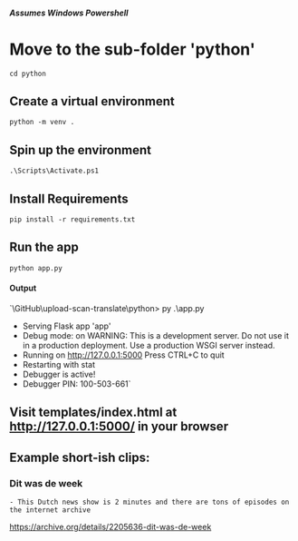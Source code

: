 ##### Assumes Windows Powershell

# Move to the sub-folder 'python'
`cd python`

## Create a virtual environment
`python -m venv .`

## Spin up the environment
`.\Scripts\Activate.ps1`

## Install Requirements
`pip install -r requirements.txt`

## Run the app
`python app.py`

#### Output
`\GitHub\upload-scan-translate\python> py .\app.py
 * Serving Flask app 'app'
 * Debug mode: on
WARNING: This is a development server. Do not use it in a production deployment. Use a production WSGI server instead.  
 * Running on http://127.0.0.1:5000
Press CTRL+C to quit
 * Restarting with stat
 * Debugger is active!
 * Debugger PIN: 100-503-661`

 ## Visit templates/index.html at http://127.0.0.1:5000/ in your browser

 ## Example short-ish clips:
 ### Dit was de week
    - This Dutch news show is 2 minutes and there are tons of episodes on the internet archive
  https://archive.org/details/2205636-dit-was-de-week